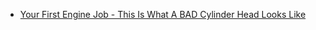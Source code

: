 - [Your First Engine Job - This Is What A BAD Cylinder Head Looks Like](https://youtu.be/rCnmoajqMJw)
